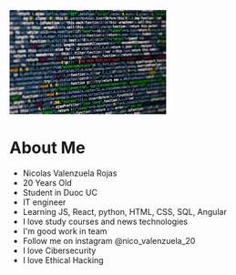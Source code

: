 ![Ethical_Hacking!](/assets/ethical_hacking.jpg "Ethical_hacking")


# About Me
- Nicolas Valenzuela Rojas
- 20 Years Old
- Student in Duoc UC
- IT engineer
- Learning JS, React, python, HTML, CSS, SQL, Angular 
- I love study courses and news technologies
- I'm good work in team 
- Follow me on instagram @nico_valenzuela_20
- I love Cibersecurity
- I love Ethical Hacking 
